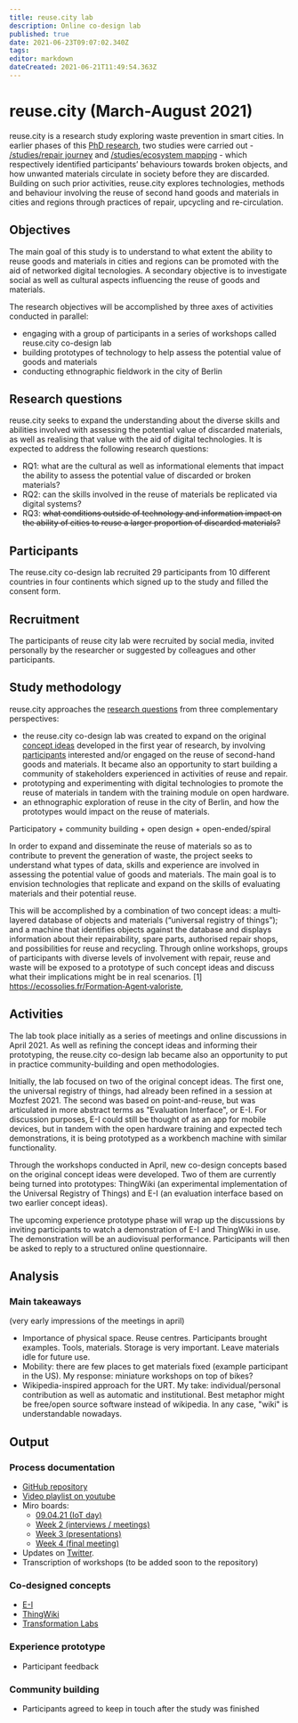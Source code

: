 ```yaml
---
title: reuse.city lab
description: Online co-design lab
published: true
date: 2021-06-23T09:07:02.340Z
tags:
editor: markdown
dateCreated: 2021-06-21T11:49:54.363Z
---
```


# reuse.city (March-August 2021)

reuse.city is a research study exploring waste prevention in smart cities. In earlier phases of this [PhD research](/opendott), two studies were carried out - [/studies/repair journey](repair-journey) and [/studies/ecosystem mapping](ecosystem-mapping) - which respectively identified participants’ behaviours towards broken objects, and how unwanted materials circulate in society before they are discarded. Building on such prior activities, reuse.city explores technologies, methods and behaviour involving the reuse of second hand goods and materials in cities and regions through practices of repair, upcycling and re-circulation.

## Objectives

The main goal of this study is to understand to what extent the ability to
reuse goods and materials in cities and regions can be promoted with the aid of networked digital tecnologies. A secondary objective is to investigate social as well as cultural aspects influencing the reuse of goods and materials.

The research objectives will be accomplished by three axes of activities conducted in parallel:

 - engaging with a group of participants in a series of workshops called reuse.city co-design lab
 - building prototypes of technology to help assess the potential value of goods and materials
 - conducting ethnographic fieldwork in the city of Berlin

## Research questions

reuse.city seeks to expand the understanding about the diverse skills and abilities involved with assessing the potential value of discarded materials, as well as realising that value with the aid of digital technologies. It is expected to address the following research questions:

- RQ1: what are the cultural as well as informational elements that impact the ability to assess the potential value of discarded or broken materials?
- RQ2: can the skills involved in the reuse of materials be replicated via digital systems?
- RQ3: ~~what conditions outside of technology and information impact on the ability of cities to reuse a larger proportion of discarded materials?~~

## Participants

The reuse.city co-design lab recruited 29 participants from 10 different countries in four continents which signed up to the study and filled the consent form.

## Recruitment

The participants of reuse city lab were recruited by social media, invited personally by the researcher or suggested by colleagues and other participants.

## Study methodology

reuse.city approaches the [research questions](#research-questions) from three complementary perspectives:

 - the reuse.city co-design lab was created to expand on the original [concept ideas](/opendott/concept-ideas) developed in the first year of research, by involving [participants](#participants) interested and/or engaged on the reuse of second-hand goods and materials. It became also an opportunity to start building a community of stakeholders experienced in activities of reuse and repair.
 - prototyping and experimenting with digital technologies to promote the reuse of materials in tandem with the training module on open hardware.
 - an ethnographic exploration of reuse in the city of Berlin, and how the prototypes would impact on the reuse of materials.


Participatory + community building + open design + open-ended/spiral


In order to expand and disseminate the reuse of materials so as to contribute to prevent the generation of waste, the project seeks to understand what types of data, skills and experience are involved in assessing the potential value of
goods and materials. The main goal is to envision technologies that replicate and expand on the skills of evaluating materials and their potential reuse.




This will be
accomplished by a combination of two concept ideas: a multi‐layered database of objects and materials (“universal registry
of things”); and a machine that identifies objects against the database and displays information about their repairability,
spare parts, authorised repair shops, and possibilities for reuse and recycling. Through online workshops, groups of
participants with diverse levels of involvement with repair, reuse and waste will be exposed to a prototype of such
concept ideas and discuss what their implications might be in real scenarios.
[1] https://ecossolies.fr/Formation‐Agent‐valoriste,




## Activities

The lab took place initially as a series of meetings and online discussions in April 2021. As well as refining the concept ideas and informing their prototyping, the reuse.city co-design lab became also an opportunity to put in practice community-building and open methodologies.

Initially, the lab focused on two of the original concept ideas. The first one, the universal registry of things, had already been refined in a session at Mozfest 2021. The second was based on point-and-reuse, but was articulated in more abstract terms as "Evaluation Interface", or E-I. For discussion purposes, E-I could still be thought of as an app for mobile devices, but in tandem with the open hardware training and expected tech demonstrations, it is being prototyped as a workbench machine with similar functionality.

Through the workshops conducted in April, new co-design concepts based on the original concept ideas were developed. Two of them are currently being turned into prototypes: ThingWiki (an experimental implementation of the Universal Registry of Things) and E-I (an evaluation interface based on two earlier concept ideas).

The upcoming experience prototype phase will wrap up the discussions by inviting participants to watch a demonstration of E-I and ThingWiki in use. The demonstration will be an audiovisual performance. Participants will then be asked to reply to a structured online questionnaire.


## Analysis

### Main takeaways

(very early impressions of the meetings in april)

 - Importance of physical space. Reuse centres. Participants brought examples. Tools, materials. Storage is very important. Leave materials idle for future use.
 - Mobility: there are few places to get materials fixed (example participant in the US). My response: miniature workshops on top of bikes?
 - Wikipedia-inspired approach for the URT. My take: individual/personal contribution as well as automatic and institutional. Best metaphor might be free/open source software instead of wikipedia. In any case, "wiki" is understandable nowadays.

## Output

### Process documentation

 - [GitHub repository](https://github.com/reuse-city/lab/)
 - [Video playlist on youtube](https://www.youtube.com/watch?v=v2pt18kbZis&list=PLSHdLCc8rAqvn9bf4-96V3M8k3jdctzz9)
 - Miro boards:
   - [09.04.21 (IoT day)](https://miro.com/app/board/o9J_lKnMSCk=/)
   - [Week 2 (interviews / meetings)](https://miro.com/app/board/o9J_lKTIy3I=/)
   - [Week 3 (presentations)](https://miro.com/app/board/o9J_lI_HCnE=/)
   - [Week 4 (final meeting)](https://miro.com/app/board/o9J_lHGsJyQ=/)
 - Updates on [Twitter](https://twitter.com/reuse_city).
 - Transcription of workshops (to be added soon to the repository)

### Co-designed concepts

- [E-I](/opendott/prototypes/e-i)
- [ThingWiki](/opendott/prototypes/thingwiki)
- [Transformation Labs](/opendott/prototypes/transformation-labs)

### Experience prototype

- Participant feedback

### Community building

- Participants agreed to keep in touch after the study was finished
